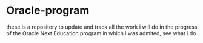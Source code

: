 # Oracle-program
these is a repository to update and track all the work i will do in the progress of the Oracle Next Education program in which i was admited, see what i do
